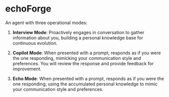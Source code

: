 # echoForge

An agent with three operational modes:

1. **Interview Mode**: Proactively engages in conversation to gather information about you, building a personal knowledge base for continuous evolution.

2. **Copilot Mode**: When presented with a prompt, responds as if you were the one responding, mimicking your communication style and preferences. You will review the response and provide feedback for improvement.

3. **Echo Mode**: When presented with a prompt, responds as if you were the one responding, using the accumulated personal knowledge to mimic your communication style and preferences.
